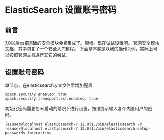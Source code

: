 # ElasticSearch 设置账号密码

## 前言
7.0以后es把基础的安全模块免费集成了。很棒。现在试试设置吧。
官网安全模块文档，其中包含了一个安全入门教程。
下面基本都是以我的操作为例，实际上可以按照官网文档进行其它的尝试。
## 设置账号密码
单节点，在elasticsearch.yml文件里增加配置
```properties
xpack.security.enabled: true
xpack.security.transport.ssl.enabled: true
```
初始化密码需要在es启动的情况下进行设置，按照提示输入各个内置用户的密码。
```shell
[esuser@localhost elasticsearch-7.12.0]$./bin/elasticsearch -d
[esuser@localhost elasticsearch-7.12.0]$./bin/elasticsearch-setup-passwords interactive
```
